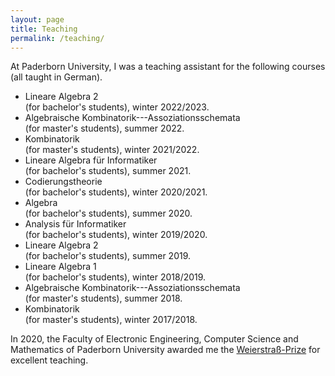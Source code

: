 ```yaml
---
layout: page
title: Teaching
permalink: /teaching/
---
```


At Paderborn University, I was a teaching assistant for the following courses (all taught in German).

- Lineare Algebra 2\
  (for bachelor's students), winter 2022/2023.
- Algebraische Kombinatorik---Assoziationsschemata\
  (for master's students), summer 2022.
- Kombinatorik\
  (for master's students), winter 2021/2022.
- Lineare Algebra für Informatiker\
  (for bachelor's students), summer 2021.
- Codierungstheorie\
  (for bachelor's students), winter 2020/2021.
- Algebra\
  (for bachelor's students), summer 2020.
- Analysis für Informatiker\
  (for bachelor's students), winter 2019/2020.
- Lineare Algebra 2\
  (for bachelor's students), summer 2019.
- Lineare Algebra 1\
  (for bachelor's students), winter 2018/2019.
- Algebraische Kombinatorik---Assoziationsschemata\
  (for master's students), summer 2018.
- Kombinatorik\
  (for master's students), winter 2017/2018.

In 2020, the Faculty of Electronic Engineering, Computer Science and Mathematics of Paderborn University awarded me the [Weierstraß-Prize](https://www.eim.uni-paderborn.de/en/faculty/courses-of-study/studies/weierstrass-prize) for excellent teaching. 
